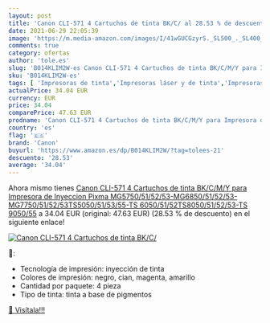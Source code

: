 ```yaml
---
layout: post
title: 'Canon CLI-571 4 Cartuchos de tinta BK/C/ al 28.53 % de descuento'
date: 2021-06-29 22:05:39
image: 'https://m.media-amazon.com/images/I/41wGUCGzyrS._SL500_._SL400_.jpg'
comments: true
category: ofertas
author: 'tole.es'
slug: 'B014KLIM2W-es Canon CLI-571 4 Cartuchos de tinta BK/C/M/Y para Impresora...'
sku: 'B014KLIM2W-es'
tags: [ 'Impresoras de tinta','Impresoras láser y de tinta','Impresoras y accesorios','Informática','canon','impresora', ]
actualPrice: 34.04 EUR
currency: EUR
price: 34.04
comparePrice: 47.63 EUR
prodname: 'Canon CLI-571 4 Cartuchos de tinta BK/C/M/Y para Impresora de Inyeccion Pixma MG5750/51/52/53-MG6850/51/52/53-MG7750/51/52/53TS5050/51/53/55-TS 6050/51/52TS8050/51/52/53-TS 9050/55'
country: 'es'
flag: '🇪🇸'
brand: 'Canon'
buyurl: 'https://www.amazon.es/dp/B014KLIM2W/?tag=tolees-21'
descuento: '28.53'
average: '34.04'
---
```


Ahora mismo tienes [Canon CLI-571 4 Cartuchos de tinta BK/C/M/Y para Impresora de Inyeccion Pixma MG5750/51/52/53-MG6850/51/52/53-MG7750/51/52/53TS5050/51/53/55-TS 6050/51/52TS8050/51/52/53-TS 9050/55](https://www.amazon.es/dp/B014KLIM2W/?tag=tolees-21) a 34.04 EUR (original: 47.63 EUR) (28.53 %  de descuento) en el siguiente enlace!

[![Canon CLI-571 4 Cartuchos de tinta BK/C/](https://m.media-amazon.com/images/I/41wGUCGzyrS._SL500_._SL400_.jpg)](https://www.amazon.es/dp/B014KLIM2W/?tag=tolees-21)

🔎:

- Tecnología de impresión: inyección de tinta
- Colores de impresión: negro, cian, magenta, amarillo
- Cantidad por paquete: 4 pieza
- Tipo de tinta: tinta a base de pigmentos

[🛒 Visítala!!!](https://www.amazon.es/dp/B014KLIM2W/?tag=tolees-21)
